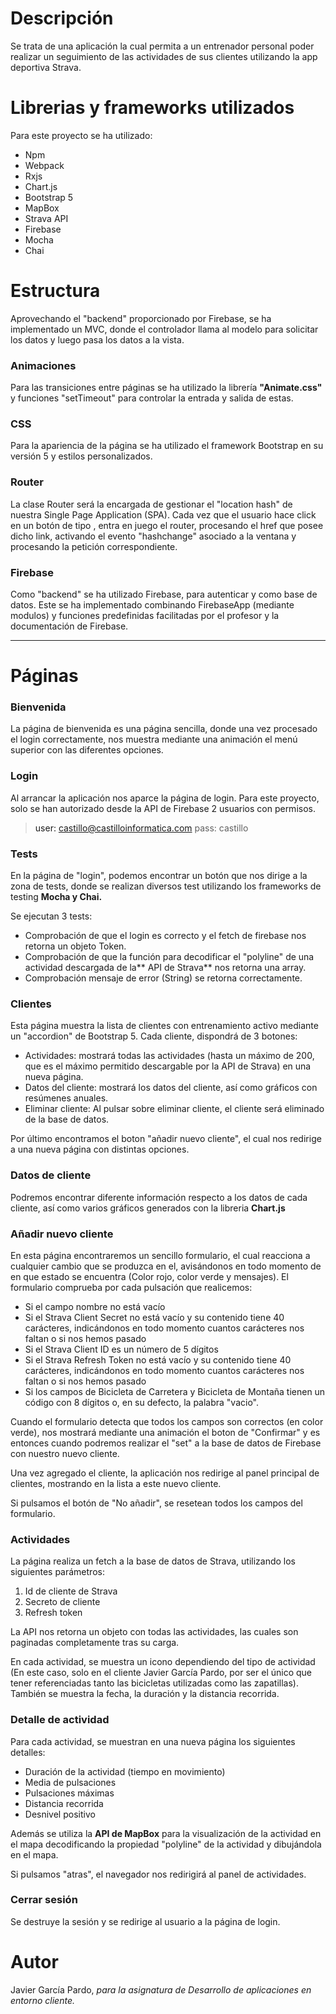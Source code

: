 # Descripción
Se trata de una aplicación la cual permita a un entrenador personal poder realizar un seguimiento de las actividades de sus clientes utilizando la app deportiva Strava.

# Librerias y frameworks utilizados
Para este proyecto se ha utilizado:
- Npm
- Webpack
- Rxjs
- Chart.js
- Bootstrap 5
- MapBox
- Strava API
- Firebase
- Mocha
- Chai

# Estructura
Aprovechando el "backend" proporcionado por Firebase, se ha implementado un MVC, donde el controlador llama al modelo para solicitar los datos y luego pasa los datos a la vista.

### Animaciones
Para las transiciones entre páginas se ha utilizado la librería **"Animate.css"** y funciones "setTimeout" para controlar la entrada y salida de estas.

### CSS
Para la apariencia de la página se ha utilizado el framework Bootstrap en su versión 5 y estilos personalizados.

### Router
La clase Router será la encargada de gestionar el "location hash" de nuestra Single Page Application (SPA). Cada vez que el usuario hace click en un botón de tipo <a>, entra en juego el router, procesando el href que posee dicho link, activando el evento "hashchange" asociado a la ventana y procesando la petición correspondiente.


### Firebase
Como "backend" se ha utilizado Firebase, para autenticar y como base de datos. Este se ha implementado combinando FirebaseApp (mediante modulos) y funciones predefinidas facilitadas por el profesor y la documentación de Firebase.

------------


# Páginas
### Bienvenida
La página de bienvenida es una página sencilla, donde una vez procesado el login correctamente, nos muestra mediante una animación el menú superior con las diferentes opciones.


### Login
Al arrancar la aplicación nos aparce la página de login. Para este proyecto, solo se han autorizado desde la API de Firebase 2 usuarios con permisos.
> user: castillo@castilloinformatica.com
> pass: castillo

### Tests
En la página de "login", podemos encontrar un botón que nos dirige a la zona de tests, donde se realizan diversos test utilizando los frameworks de testing **Mocha y Chai.**

Se ejecutan 3 tests:
-  Comprobación de que el login es correcto y el fetch de firebase nos retorna un objeto Token.
- Comprobación de que la función para decodificar el "polyline" de una actividad descargada de la** API de Strava** nos retorna una array.
- Comprobación mensaje de error (String) se retorna correctamente.


### Clientes
Esta página muestra la lista de clientes con entrenamiento activo mediante un "accordion" de Bootstrap 5.
Cada cliente, dispondrá de 3 botones: 
- Actividades: mostrará todas las actividades (hasta un máximo de 200, que es el máximo permitido descargable por la API de Strava) en una nueva página.
- Datos del cliente: mostrará los datos del cliente, así como gráficos con resúmenes anuales.
- Eliminar cliente: Al pulsar sobre eliminar cliente, el cliente será eliminado de la base de datos.

Por último encontramos el boton "añadir nuevo cliente", el cual nos redirige a una nueva página con distintas opciones.

### Datos de cliente
Podremos encontrar diferente información respecto a los datos de cada cliente, así como varios gráficos generados con la libreria **Chart.js**

### Añadir nuevo cliente
En esta página encontraremos un sencillo formulario, el cual reacciona a cualquier cambio que se produzca en el, avisándonos en todo momento de en que estado se encuentra (Color rojo, color verde y mensajes). El formulario comprueba por cada pulsación que realicemos:
- Si el campo nombre no está vacío
- Si el Strava Client Secret no está vacío y su contenido tiene 40 carácteres, indicándonos en todo momento cuantos carácteres nos faltan o si nos hemos pasado
- Si el Strava Client ID es un número de 5 dígitos
- Si el Strava Refresh Token no está vacío y su contenido tiene 40 carácteres, indicándonos en todo momento cuantos carácteres nos faltan o si nos hemos pasado
- Si los campos de Bicicleta de Carretera y Bicicleta de Montaña tienen un código con 8 dígitos o, en su defecto, la palabra "vacio".

Cuando el formulario detecta que todos los campos son correctos (en color verde), nos mostrará mediante una animación el boton de "Confirmar" y es entonces cuando podremos realizar el "set" a la base de datos de Firebase con nuestro nuevo cliente. 

Una vez agregado el cliente, la aplicación nos redirige al panel principal de clientes, mostrando en la lista a este nuevo cliente.

Si pulsamos el botón de "No añadir", se resetean todos los campos del formulario.

### Actividades
La página realiza un fetch a la base de datos de Strava, utilizando los siguientes parámetros:
1. Id de cliente de Strava
2. Secreto de cliente
3. Refresh token

La API nos retorna un objeto con todas las actividades, las cuales son paginadas completamente tras su carga.

En cada actividad, se muestra un icono dependiendo del tipo de actividad (En este caso, solo en el cliente Javier García Pardo, por ser el único que tener referenciadas tanto las bicicletas utilizadas como las zapatillas).
También se muestra la fecha, la duración y la distancia recorrida.

### Detalle de actividad
Para cada actividad, se muestran en una nueva página los siguientes detalles:
- Duración de la actividad (tiempo en movimiento)
- Media de pulsaciones
- Pulsaciones máximas
- Distancia recorrida
- Desnivel positivo

Además se utiliza la **API de MapBox** para la visualización de la actividad en el mapa decodificando la propiedad "polyline" de la actividad y dibujándola en el mapa.

Si pulsamos "atras", el navegador nos redirigirá al panel de actividades.

### Cerrar sesión
Se destruye la sesión y se redirige al usuario a la página de login.

# Autor
Javier García Pardo, *para la asignatura de Desarrollo de aplicaciones en entorno cliente.*

